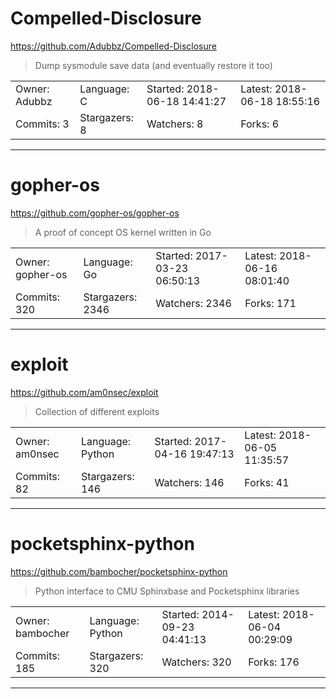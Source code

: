 # Compelled-Disclosure

https://github.com/Adubbz/Compelled-Disclosure
<blockquote>
Dump sysmodule save data (and eventually restore it too)
</blockquote>

<table>
<tr><td>Owner: Adubbz</td>
    <td>Language: C</td>
    <td>Started: 2018-06-18 14:41:27</td>
    <td>Latest: 2018-06-18 18:55:16</td></tr>
<tr><td>Commits: 3</td>
    <td>Stargazers: 8</td>
    <td>Watchers: 8</td>
    <td>Forks: 6</td></tr>
</table>

---

# gopher-os

https://github.com/gopher-os/gopher-os
<blockquote>
A proof of concept OS kernel written in Go
</blockquote>

<table>
<tr><td>Owner: gopher-os</td>
    <td>Language: Go</td>
    <td>Started: 2017-03-23 06:50:13</td>
    <td>Latest: 2018-06-16 08:01:40</td></tr>
<tr><td>Commits: 320</td>
    <td>Stargazers: 2346</td>
    <td>Watchers: 2346</td>
    <td>Forks: 171</td></tr>
</table>

---

# exploit

https://github.com/am0nsec/exploit
<blockquote>
Collection of different exploits
</blockquote>

<table>
<tr><td>Owner: am0nsec</td>
    <td>Language: Python</td>
    <td>Started: 2017-04-16 19:47:13</td>
    <td>Latest: 2018-06-05 11:35:57</td></tr>
<tr><td>Commits: 82</td>
    <td>Stargazers: 146</td>
    <td>Watchers: 146</td>
    <td>Forks: 41</td></tr>
</table>

---

# pocketsphinx-python

https://github.com/bambocher/pocketsphinx-python
<blockquote>
Python interface to CMU Sphinxbase and Pocketsphinx libraries
</blockquote>

<table>
<tr><td>Owner: bambocher</td>
    <td>Language: Python</td>
    <td>Started: 2014-09-23 04:41:13</td>
    <td>Latest: 2018-06-04 00:29:09</td></tr>
<tr><td>Commits: 185</td>
    <td>Stargazers: 320</td>
    <td>Watchers: 320</td>
    <td>Forks: 176</td></tr>
</table>

---

